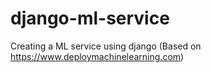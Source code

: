# django-ml-service
Creating a ML service using django (Based on https://www.deploymachinelearning.com)
